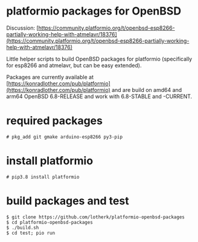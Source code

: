 # platformio packages for OpenBSD

Discussion: [https://community.platformio.org/t/openbsd-esp8266-partially-working-help-with-atmelavr/18376](https://community.platformio.org/t/openbsd-esp8266-partially-working-help-with-atmelavr/18376)

Little helper scripts to build OpenBSD packages for platformio (specifically for esp8266 and atmelavr, but can be easy extended).

Packages are currently available at [https://konradlother.com/pub/platformio](https://konradlother.com/pub/platformio) and are build on amd64 and arm64 OpenBSD 6.8-RELEASE and work with 6.8-STABLE and -CURRENT.

# required packages

```
# pkg_add git gmake arduino-esp8266 py3-pip
```

# install platformio

```
# pip3.8 install platformio
``` 

# build packages and test

```
$ git clone https://github.com/lotherk/platformio-openbsd-packages
$ cd platformio-openbsd-packages
$ ./build.sh
$ cd test; pio run
```
